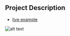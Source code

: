 ## Project Description

* [live example](https://partybrasil.github.io/website-templates/sinorca/)

![alt text](https://github.com/learning-zone/Website-Templates/blob/master/assets/sinorca.png "sinorca")
